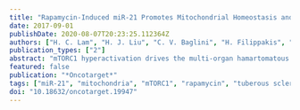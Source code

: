 ```yaml
---
title: "Rapamycin-Induced miR-21 Promotes Mitochondrial Homeostasis and Adaptation in mTORC1 Activated Cells"
date: 2017-09-01
publishDate: 2020-08-07T20:23:25.112364Z
authors: ["H. C. Lam", "H. J. Liu", "C. V. Baglini", "H. Filippakis", "N. Alesi", "J. Nijmeh", "H. Du", "A. L. Lope", "K. A. Cottrill", "A. Handen", "J. M. Asara", "D. J. Kwiatkowski", "I. Ben-Sahra", "W. M. Oldham", "S. Y. Chan", "E. P. Henske"]
publication_types: ["2"]
abstract: "mTORC1 hyperactivation drives the multi-organ hamartomatous disease tuberous sclerosis complex (TSC). Rapamycin inhibits mTORC1, inducing partial tumor responses; however, the tumors regrow following treatment cessation. We discovered that the oncogenic miRNA, miR-21, is increased in Tsc2-deficient cells and, surprisingly, further increased by rapamycin. To determine the impact of miR-21 in TSC, we inhibited miR-21 in vitro. miR-21 inhibition significantly repressed the tumorigenic potential of Tsc2-deficient cells and increased apoptosis sensitivity. Tsc2-deficient cells' clonogenic and anchorage independent growth were reduced by approximately 50% (p$<$0.01) and approximately 75% (p$<$0.0001), respectively, and combined rapamycin treatment decreased soft agar growth by approximately 90% (p$<$0.0001). miR-21 inhibition also increased sensitivity to apoptosis. Through a network biology-driven integration of RNAseq data, we discovered that miR-21 promotes mitochondrial adaptation and homeostasis in Tsc2-deficient cells. miR-21 inhibition reduced mitochondrial polarization and function in Tsc2-deficient cells, with and without co-treatment with rapamycin. Importantly, miR-21 inhibition limited Tsc2-deficient tumor growth in vivo, reducing tumor size by approximately 3-fold (p$<$0.0001). When combined with rapamcyin, miR-21 inhibition showed even more striking efficacy, both during treatment and after treatment cessation, with a 4-fold increase in median survival following rapamycin cessation (p=0.0008). We conclude that miR-21 promotes mTORC1-driven tumorigenesis via a mechanism that involves the mitochondria, and that miR-21 is a potential therapeutic target for TSC-associated hamartomas and other mTORC1-driven tumors, with the potential for synergistic efficacy when combined with rapalogs."
featured: false
publication: "*Oncotarget*"
tags: ["miR-21", "mitochondria", "mTORC1", "rapamycin", "tuberous sclerosis complex"]
doi: "10.18632/oncotarget.19947"
---
```


